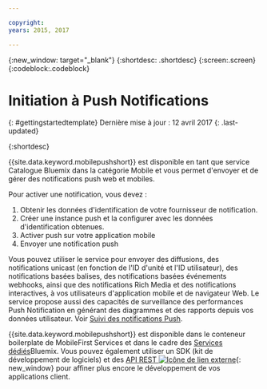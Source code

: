 ```yaml
---

copyright:
years: 2015, 2017

---
```


{:new_window: target="_blank"}
{:shortdesc: .shortdesc}
{:screen:.screen}
{:codeblock:.codeblock}

# Initiation à Push Notifications
{: #gettingstartedtemplate}
Dernière mise à jour : 12 avril 2017
{: .last-updated}

{:shortdesc}

{{site.data.keyword.mobilepushshort}} est disponible en tant que service Catalogue Bluemix dans la catégorie Mobile et vous permet d'envoyer et de gérer des notifications push web et mobiles. 

Pour activer une notification, vous devez : 

1. Obtenir les données d'identification de votre fournisseur de notification.
1. Créer une instance push et la configurer avec les données d'identification obtenues.
1. Activer push sur votre application mobile
1. Envoyer une notification push

Vous pouvez utiliser le service pour envoyer des diffusions, des notifications unicast (en fonction de l'ID d'unité et l'ID utilisateur), des notifications basées balises, des notifications basées événements webhooks, ainsi que des notifications Rich Media et des notifications interactives, à vos utilisateurs d'application mobile et de navigateur Web. Le service propose aussi des capacités de surveillance des performances Push
Notification en générant des diagrammes et des rapports depuis vos données utilisateur. Voir
[Suivi des notifications Push](/docs/services/mobilepush/t_push_monitoring.html).

{{site.data.keyword.mobilepushshort}} est disponible dans le conteneur boilerplate de MobileFirst Services et dans le cadre des [Services dédiés](/docs/dedicated/index.html)Bluemix.  Vous pouvez également utiliser un SDK (kit de développement de logiciels) et des [API REST ![Icône de lien externe](../../icons/launch-glyph.svg "Icône de lien externe")](https://mobile.ng.bluemix.net/imfpush/){: new_window} pour affiner plus encore le développement de vos applications client.








